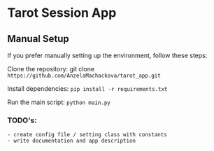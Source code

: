 # Tarot Session App

## Manual Setup
If you prefer manually setting up the environment, follow these steps:

Clone the repository: git clone `https://github.com/AnzelaMachackova/tarot_app.git`

 Install dependencies: `pip install -r requirements.txt` 

Run the main script: `python main.py`

### TODO's:
    - create config file / setting class with constants
    - write documentation and app description